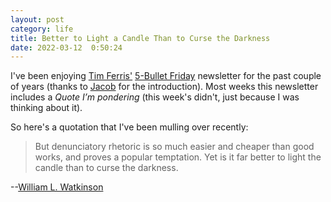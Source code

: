 ```yaml
---
layout: post
category: life
title: Better to Light a Candle Than to Curse the Darkness
date: 2022-03-12  0:50:24
---
```


I've been enjoying [Tim Ferris'](https://tim.blog/) [5-Bullet
Friday](https://go.tim.blog/5-bullet-friday-1/) newsletter for the past couple
of years (thanks to [Jacob](https://jacobbednarz.com/) for the introduction).
Most weeks this newsletter includes a _Quote I’m pondering_ (this week's didn't,
just because I was thinking about it).

So here's a quotation that I've been mulling over recently:

> But denunciatory rhetoric is so much easier and cheaper than good works, and
> proves a popular temptation. Yet is it far better to light the candle than to
> curse the darkness.

--[William L. Watkinson](https://quoteinvestigator.com/2017/03/19/candle)
